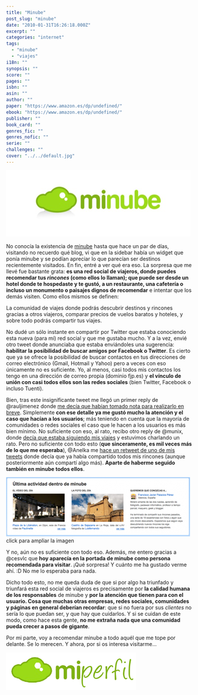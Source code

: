 ```yaml
---
title: "Minube"
post_slug: "minube"
date: "2010-01-31T16:26:18.000Z"
excerpt: ""
categories: "internet"
tags: 
  - "minube"
  - "viajes"
i18n: ""
synopsis: ""
score: ""
pages: ""
isbn: ""
asin: ""
author: ""
paper: "https://www.amazon.es/dp/undefined/"
ebook: "https://www.amazon.es/dp/undefined/"
publisher: ""
book_card: ""
genres_fic: ""
genres_nofic: ""
serie: ""
challenges: ""
cover: "../../default.jpg"
---
```


![](images/minube.jpg "minube")

No conocía la existencia de [minube](http://www.minube.com/) hasta que hace un par de días, visitando no recuerdo qué blog, vi que en la sidebar había un widget que ponía minube y se podían apreciar lo que parecían ser destinos recientemente visitados. En fin, entré a ver qué era eso. La sorpresa que me llevé fue bastante grata: **es una red social de viajeros, donde puedes recomendar tus _rincones_ (como ellos lo llaman); que puede ser desde un hotel donde te hospedaste y te gustó, a un restaurante, una cafetería o incluso un monumento o paisajes dignos de recomendar** e intentar que los demás visiten. Como ellos mismos se definen:

La comunidad de viajes donde podrás descubrir destinos y rincones gracias a otros viajeros, comparar precios de vuelos baratos y hoteles, y sobre todo podrás compartir tus viajes.

No dudé un sólo instante en compartir por Twitter que estaba conociendo esta nueva (para mí) red social y que me gustaba mucho. Y a la vez, envié otro tweet donde anunciaba que estaba enviándoles una sugerencia: **habilitar la posibilidad de buscar amigos por Facebook o Twitter**. Es cierto que ya se ofrece la posibilidad de buscar contactos en tus direcciones de correo electrónico (Gmail, Hotmail y Yahoo) pero a veces con eso únicamente no es suficiente. Yo, al menos, casi todos mis contactos los tengo en una dirección de correo propia (dominio fjp.es) y **el vínculo de unión con casi todos ellos son las redes sociales** (bien Twitter, Facebook o incluso Tuenti).

Bien, tras este insignificante tweet me llegó un primer reply de @rauljimenez donde [me decía que habían tomado nota para realizarlo en breve](http://twitter.com/rauljimenez/status/8416593695). Simplemente **con ese detalle ya me gustó mucho la atención y el caso que hacían a los usuarios**; más teniendo en cuenta que la mayoría de comunidades o redes sociales el caso que le hacen a los usuarios es más bien mínimo. No suficiente con eso, al rato, recibo otro reply de @munix, donde [decía que estaba siguiendo mis viajes](http://twitter.com/munix/status/8424946433) y estuvimos charlando un rato. Pero no suficiente con todo esto (**que sinceramente, es mil veces más de lo que me esperaba**), @Anelka me [hace un retweet de uno de mis tweets](http://twitter.com/Anelka/status/8431113854) donde decía que ya había compartido todos mis rincones (aunque posteriormente aún compartí algo más). **Aparte de haberme seguido también en minube todos ellos**.

[![](images/yo-en-minube-499x160.png "En portada de minube")](http://fjp.es/wp-content/uploads/yo-en-minube.png)click para ampliar la imagen

Y no, aún no es suficiente con todo eso. Además, me entero gracias a @cesvlc que **hoy aparecía en la portada de minube como persona recomendada para visitar**. ¡Qué sorpresa! Y cuánto me ha gustado verme ahí. :D No me lo esperaba para nada.

Dicho todo esto, no me queda duda de que si por algo ha triunfado y triunfará esta red social de viajeros es precisamente por **la calidad humana de los responsables** de minube y **por la atención que tienen para con el usuario. Cosa que muchas otras empresas, redes sociales, comunidades y páginas en general deberían recordar**: que si no fuera por sus _clientes_ no sería lo que puedan ser, y que hay que cuidarlos. Y si se cuidan de este modo, como hace esta gente, **no me extraña nada que una comunidad pueda crecer a pasos de gigante**.

Por mi parte, voy a recomendar minube a todo aquél que me tope por delante. Se lo merecen. Y ahora, por si os interesa visitarme...

[![](images/miperfil-minube.png "miperfil-minube")](http://viajeros.minube.com/fjpalacios)
